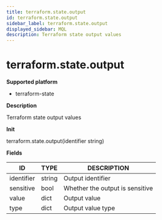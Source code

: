 ```yaml
---
title: terraform.state.output
id: terraform.state.output
sidebar_label: terraform.state.output
displayed_sidebar: MQL
description: Terraform state output values
---
```


# terraform.state.output

**Supported platform**

- terraform-state

**Description**

Terraform state output values

**Init**

terraform.state.output(identifier string)

**Fields**

| ID         | TYPE   | DESCRIPTION                     |
| ---------- | ------ | ------------------------------- |
| identifier | string | Output identifier               |
| sensitive  | bool   | Whether the output is sensitive |
| value      | dict   | Output value                    |
| type       | dict   | Output value type               |
